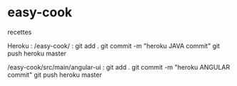 # easy-cook
recettes

Heroku :
/easy-cook/ : 
git add .
git commit -m "heroku JAVA commit"
git push heroku master

/easy-cook/src/main/angular-ui : 
git add .
git commit -m "heroku ANGULAR commit"
git push heroku master

